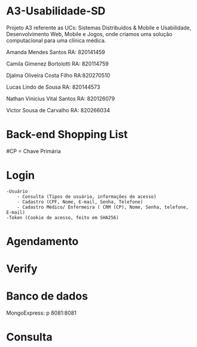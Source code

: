 # A3-Usabilidade-SD
Projeto A3 referente as UCs: Sistemas Distribuídos &amp; Mobile e Usabilidade, Desenvolvimento Web, Mobile e Jogos, onde criamos uma solução computacional para uma clínica médica.

Amanda Mendes Santos RA: 820141459

Camila Gimenez Bortolotti RA: 820114759

Djalma Oliveira Costa Filho RA:820270510

Lucas Lindo de Sousa RA: 820144573

Nathan Vinicius Vital Santos RA: 820126079

Victor Sousa de Carvalho RA: 820266034

# Back-end Shopping List
#CP = Chave Primária

# Login
    -Usuário
        - Consulta (Tipos de usuário, informações de acesso)
        - Cadastro (CPF, Nome, E-mail, Senha, Telefone)
        - Cadastro Médico/ Enfermeira ( CRM (CP), Nome, Senha, telefone, E-mail)
    -Token (Cookie de acesso, feito em SHA256)

# Agendamento 

# Verify

# Banco de dados

MongoExpress: p 8081:8081

# Consulta 

# 

# 

# 

# 

# 